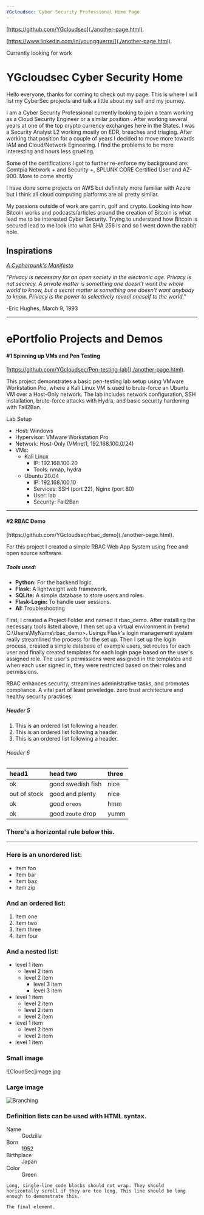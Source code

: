 ```yaml
---
YGcloudsec: Cyber Security Professional Home Page
---
```


[https://github.com/YGcloudsec](./another-page.html).

[https://www.linkedin.com/in/youngguerra/](./another-page.html).

Currently looking for work

# YGcloudsec Cyber Security Home

Hello everyone, thanks for coming to check out my page. This is where I will list my CyberSec projects and talk a little about my self and my journey.

I am a Cyber Security Professional currently looking to join a team working as a Cloud Security Engineer or a similar position . After working several years at one of the top crypto currency exchanges here in the States. I was a Security Analyst L2 working mostly on EDR, breaches and triaging. After working that position for a couple of years I decided to move more towards IAM and Cloud/Network Egineering. I find the problems to be more interesting and hours less grueling.

Some of the certifications I got to further re-enforce my background are: Comtpia Network + and Security +, SPLUNK CORE Certified User and AZ-900. More to come shortly

I have done some projects on AWS but definitely more familiar with Azure but I think all cloud computing platforms are all pretty similar.

My passions outside of work are gamin, golf and crypto. Looking into how Bitcoin works and podcasts/articles around the creation of Bitcoin is what lead me to be interested Cyber Security. Trying to understand how Bitcoin is secured lead to me look into what SHA 256 is and so I went down the rabbit hole.

## Inspirations

<p>
  <a href="https://nakamotoinstitute.org/library/cypherpunk-manifesto/"><i>A Cypherpunk's Manifesto</i></a>
</p>
<em> "Privacy is necessary for an open society in the electronic age. Privacy is not secrecy. A private matter is something one doesn’t want the whole world to know, but a secret matter is something one doesn’t want anybody to know. Privacy is the power to selectively reveal oneself to the world." </em>

 -Eric Hughes, March 9, 1993


***

<h1> ePortfolio Projects and Demos</h1>

<h4>#1 Spinning up VMs and Pen Testing </h4>

[https://github.com/YGcloudsec/Pen-testing-lab](./another-page.html).

This project demonstrates a basic pen-testing lab setup using VMware Workstation Pro, where a Kali Linux VM is used to brute-force an Ubuntu VM over a Host-Only network. The lab includes network configuration, SSH installation, brute-force attacks with Hydra, and basic security hardening with Fail2Ban.

Lab Setup

<ul>
    <li>Host: Windows</li>
    <li>Hypervisor: VMware Workstation Pro</li>
    <li>Network: Host-Only (VMnet1, 192.168.100.0/24)</li>
    <li>VMs:
        <ul>
            <li>Kali Linux
                <ul>
                    <li>IP: 192.168.100.20</li>
                    <li>Tools: nmap, hydra</li>
                </ul>
            </li>
            <li>Ubuntu 20.04
                <ul>
                    <li>IP: 192.168.100.10</li>
                    <li>Services: SSH (port 22), Nginx (port 80)</li>
                    <li>User: lab</li>
                    <li>Security: Fail2Ban</li>
                </ul>
            </li>
        </ul>
    </li>
</ul>

***

<h4>#2 RBAC Demo</h4>
[https://github.com/YGcloudsec/rbac_demo](./another-page.html).

For this project I created a simple RBAC Web App System using free and open source software.
    
   <h5>Tools used:</h5>
  <ul>
        <li><strong>Python:</strong> For the backend logic.</li>
        <li><strong>Flask:</strong> A lightweight web framework.</li>
        <li><strong>SQLite:</strong> A simple database to store users and roles.</li>
        <li><strong>Flask-Login:</strong> To handle user sessions.</li>
        <li><strong>AI:</strong> Troubleshooting</li>
  </ul>

First, I created a Project Folder and named it rbac_demo. After installing the necessary tools listed above, I then set up a virtual environment in (venv) C:\Users\MyName\rbac_demo>. Usings Flask's login management system really streamlined the process for the set up. Then I set up the login process, created a simple database of example users, set routes for each user and finally created templates for each login page based on the user's assigned role. The user's permissions were assigned in the templates and when each user signed in, they were restricted based on their roles and permissions.

RBAC enhances security, streamlines administrative tasks, and promotes compliance. A vital part of least priveledge. zero trust architecture and healthy security practices.


##### Header 5

1.  This is an ordered list following a header.
2.  This is an ordered list following a header.
3.  This is an ordered list following a header.

###### Header 6

| head1        | head two          | three |
|:-------------|:------------------|:------|
| ok           | good swedish fish | nice  |
| out of stock | good and plenty   | nice  |
| ok           | good `oreos`      | hmm   |
| ok           | good `zoute` drop | yumm  |

### There's a horizontal rule below this.

* * *

### Here is an unordered list:

*   Item foo
*   Item bar
*   Item baz
*   Item zip

### And an ordered list:

1.  Item one
1.  Item two
1.  Item three
1.  Item four

### And a nested list:

- level 1 item
  - level 2 item
  - level 2 item
    - level 3 item
    - level 3 item
- level 1 item
  - level 2 item
  - level 2 item
  - level 2 item
- level 1 item
  - level 2 item
  - level 2 item
- level 1 item

### Small image

![CloudSec]image.jpg


### Large image

![Branching](https://guides.github.com/activities/hello-world/branching.png)


### Definition lists can be used with HTML syntax.

<dl>
<dt>Name</dt>
<dd>Godzilla</dd>
<dt>Born</dt>
<dd>1952</dd>
<dt>Birthplace</dt>
<dd>Japan</dd>
<dt>Color</dt>
<dd>Green</dd>
</dl>

```
Long, single-line code blocks should not wrap. They should horizontally scroll if they are too long. This line should be long enough to demonstrate this.
```

```
The final element.
```
